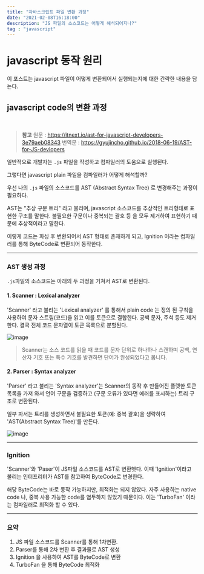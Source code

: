 ```yaml
---
title: "자바스크립트 파일 변환 과정"
date: "2021-02-08T16:18:00"
description: "JS 파일의 소스코드는 어떻게 해석되어지나?"
tag : "javascript"
---
```



# javascript 동작 원리

이 포스트는 javascript 파일이 어떻게 변환되어서 실행되는지에 대한 간략한 내용을 담는다. 

## javascript code의 변환 과정
<br>


>**참고**
원문 : https://itnext.io/ast-for-javascript-developers-3e79aeb08343 
번역문 : https://gyujincho.github.io/2018-06-19/AST-for-JS-devlopers


일반적으로 개발자는 `.js` 파일을 작성하고 컴파일러의 도움으로 실행된다.

그렇다면 javascript plain 파일을 컴파일러가 어떻게 해석할까?

우선 나의 `.js` 파일의 소스코드를 AST (Abstract Syntax Tree) 로 변경해주는 과정이 필요하다.

AST는 "추상 구문 트리" 라고 불리며, javascript 소스코드를 추상적인 트리형태로 표현한 구조를 말한다. 불필요한 구문이나 중복되는 괄호 등 을 모두 제거하여 표현하기 때문에 추상적이라고 말한다.

이렇게 코드는 파싱 후 변환되어서 AST 형태로 존재하게 되고, Ignition 이라는 컴파일러를 통해 ByteCode로 변환되어 동작한다.


---

### AST 생성 과정

`.js`파일의 소스코드는 아래의 두 과정을 거쳐서 AST로 변환된다.

#### 1. Scanner : Lexical analyzer
'Scanner' 라고 불리는 'Lexical analyzer' 를 통해서 plain code 는 정의 된 규칙을 사용하여 문자 스트림(코드)을 읽고 이를 토큰으로 결합한다. 공백 문자, 주석 등도 제거한다. 결국 전체 코드 문자열이 토큰 목록으로 분할된다.

![image](https://user-images.githubusercontent.com/34260967/152948054-b5b1d572-2fbe-47e8-811f-830d81428b0e.png)


>Scanner는 소스 코드를 읽을 때 코드를 문자 단위로 하나하나 스캔하며 공백, 연산자 기호 또는 특수 기호를 발견하면 단어가 완성되었다고 봅니다.

#### 2. Parser : Syntax analyzer


'Parser' 라고 불리는 'Syntax analyzer'는 Scanner의 동작 후 만들어진 플랫한 토큰 목록을 가져 와서 언어 구문을 검증하고 (구문 오류가 있다면 에러를 표시하는) 트리 구조로 변환된다.

일부 파서는 트리를 생성하면서 불필요한 토큰(예: 중복 괄호)을 생략하여 'AST(Abstract Syntax Tree)'를 만든다.

![image](https://user-images.githubusercontent.com/34260967/152948773-e6dc5daf-37a9-4bde-8b9c-d594d6894002.png)

---

### Ignition

'Scanner`와 'Paser'이 JS파일 소스코드를 AST로 변환햇다. 이때 'Ignition'이라고 불리는 인터프리터가 AST를 참고하여 ByteCode로 변경한다.

해당 ByteCode는 바로 동작 가능하지만, 최적화는 되지 않았다. 자주 사용하는 native code 나, 중복 사용 가능한 code를 염두하지 않았기 때문이다. 이는 'TurboFan' 이라는 컴파일러로 최적화 할 수 있다.


---

### 요약

1. JS 파일 소스코드를 Scanner를 통해 1차변환.
2. Parser를 통해 2차 변환 후 결과물로 AST 생성
3. Ignition 을 사용하여 AST를 ByteCode로 변환
4. TurboFan 을 통해 ByteCode 최적화

